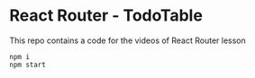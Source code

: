 # React Router - TodoTable

This repo contains a code for the videos of React Router lesson

```
npm i
npm start
```

